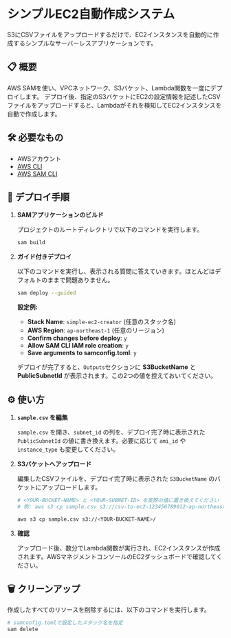 # シンプルEC2自動作成システム

S3にCSVファイルをアップロードするだけで、EC2インスタンスを自動的に作成するシンプルなサーバーレスアプリケーションです。

## 📋 概要

AWS SAMを使い、VPCネットワーク、S3バケット、Lambda関数を一度にデプロイします。
デプロイ後、指定のS3バケットにEC2の設定情報を記述したCSVファイルをアップロードすると、Lambdaがそれを検知してEC2インスタンスを自動で作成します。

## 🛠️ 必要なもの

- AWSアカウント
- [AWS CLI](https://aws.amazon.com/jp/cli/)
- [AWS SAM CLI](https://aws.amazon.com/jp/serverless/sam/)

## 🚀 デプロイ手順

1.  **SAMアプリケーションのビルド**

    プロジェクトのルートディレクトリで以下のコマンドを実行します。
    ```bash
    sam build
    ```

2.  **ガイド付きデプロイ**

    以下のコマンドを実行し、表示される質問に答えていきます。ほとんどはデフォルトのままで問題ありません。

    ```bash
    sam deploy --guided
    ```

    **設定例:**
    - **Stack Name**: `simple-ec2-creator` (任意のスタック名)
    - **AWS Region**: `ap-northeast-1` (任意のリージョン)
    - **Confirm changes before deploy**: `y`
    - **Allow SAM CLI IAM role creation**: `y`
    - **Save arguments to samconfig.toml**: `y`

    デプロイが完了すると、`Outputs`セクションに **S3BucketName** と **PublicSubnetId** が表示されます。この2つの値を控えておいてください。

## ⚙️ 使い方

1.  **`sample.csv` を編集**

    `sample.csv` を開き、`subnet_id` の列を、デプロイ完了時に表示された `PublicSubnetId` の値に書き換えます。必要に応じて `ami_id` や `instance_type` も変更してください。

2.  **S3バケットへアップロード**

    編集したCSVファイルを、デプロイ完了時に表示された `S3BucketName` のバケットにアップロードします。

    ```bash
    # <YOUR-BUCKET-NAME> と <YOUR-SUBNET-ID> を実際の値に置き換えてください
    # 例: aws s3 cp sample.csv s3://csv-to-ec2-123456789012-ap-northeast-1/
    
    aws s3 cp sample.csv s3://<YOUR-BUCKET-NAME>/
    ```

3.  **確認**

    アップロード後、数分でLambda関数が実行され、EC2インスタンスが作成されます。AWSマネジメントコンソールのEC2ダッシュボードで確認してください。

## 🗑️ クリーンアップ

作成したすべてのリソースを削除するには、以下のコマンドを実行します。

```bash
# samconfig.tomlで設定したスタック名を指定
sam delete
